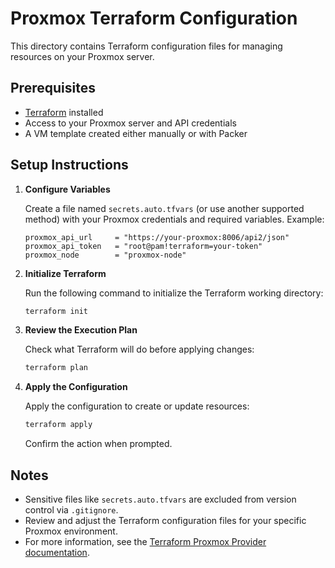 # Proxmox Terraform Configuration

This directory contains Terraform configuration files for managing resources on your Proxmox server.

## Prerequisites

- [Terraform](https://www.terraform.io/) installed
- Access to your Proxmox server and API credentials
- A VM template created either manually or with Packer

## Setup Instructions

1. **Configure Variables**

   Create a file named `secrets.auto.tfvars` (or use another supported method) with your Proxmox credentials and required variables. Example:

   ```hcl
   proxmox_api_url     = "https://your-proxmox:8006/api2/json"
   proxmox_api_token   = "root@pam!terraform=your-token"
   proxmox_node        = "proxmox-node"
   ```

2. **Initialize Terraform**

   Run the following command to initialize the Terraform working directory:

   ```sh
   terraform init
   ```

3. **Review the Execution Plan**

   Check what Terraform will do before applying changes:

   ```sh
   terraform plan
   ```

4. **Apply the Configuration**

   Apply the configuration to create or update resources:

   ```sh
   terraform apply
   ```

   Confirm the action when prompted.

## Notes

- Sensitive files like `secrets.auto.tfvars` are excluded from version control via `.gitignore`.
- Review and adjust the Terraform configuration files for your specific Proxmox environment.
- For more information, see the [Terraform Proxmox Provider documentation](https://registry.terraform.io/providers/Telmate/proxmox/latest/docs).